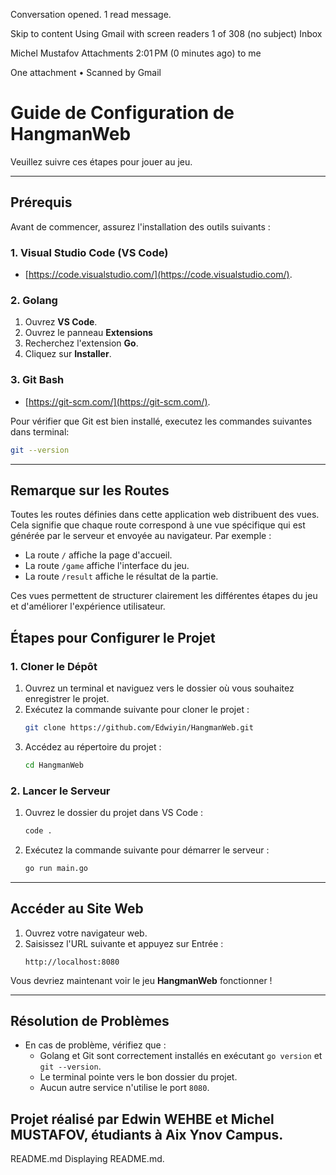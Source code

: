 Conversation opened. 1 read message.

Skip to content
Using Gmail with screen readers
1 of 308
(no subject)
Inbox

Michel Mustafov
Attachments
2:01 PM (0 minutes ago)
to me


 One attachment
  •  Scanned by Gmail
# Guide de Configuration de HangmanWeb

Veuillez suivre ces étapes pour jouer au jeu. 

---

## Prérequis

Avant de commencer, assurez l'installation des outils suivants :

### 1. **Visual Studio Code (VS Code)**
-  [https://code.visualstudio.com/](https://code.visualstudio.com/).

### 2. **Golang**
  1. Ouvrez **VS Code**.
  2. Ouvrez le panneau **Extensions** 
  3. Recherchez l'extension **Go**.
  4. Cliquez sur **Installer**.

### 3. **Git Bash**  
- [https://git-scm.com/](https://git-scm.com/).

Pour vérifier que Git est bien installé, executez les commandes suivantes dans terminal: 
```bash
git --version
```

---


## Remarque sur les Routes

Toutes les routes définies dans cette application web distribuent des vues. Cela signifie que chaque route correspond
à une vue spécifique qui est générée par le serveur et envoyée au navigateur. Par exemple :
- La route `/` affiche la page d'accueil.
- La route `/game` affiche l'interface du jeu.
- La route `/result` affiche le résultat de la partie.

Ces vues permettent de structurer clairement les différentes étapes du jeu et d'améliorer l'expérience utilisateur.

## Étapes pour Configurer le Projet

### 1. Cloner le Dépôt
1. Ouvrez un terminal et naviguez vers le dossier où vous souhaitez enregistrer le projet.
2. Exécutez la commande suivante pour cloner le projet :
   ```bash
   git clone https://github.com/Edwiyin/HangmanWeb.git
   ```
3. Accédez au répertoire du projet :
   ```bash
   cd HangmanWeb
   ```

### 2. Lancer le Serveur
1. Ouvrez le dossier du projet dans VS Code :
   ```bash
   code .
   ```
2. Exécutez la commande suivante pour démarrer le serveur :
   ```bash
   go run main.go
   ```

---

## Accéder au Site Web

1. Ouvrez votre navigateur web.
2. Saisissez l'URL suivante et appuyez sur Entrée :
   ```
   http://localhost:8080
   ```

Vous devriez maintenant voir le jeu **HangmanWeb** fonctionner !

---

## Résolution de Problèmes

- En cas de problème, vérifiez que :
  - Golang et Git sont correctement installés en exécutant `go version` et `git --version`.
  - Le terminal pointe vers le bon dossier du projet.
  - Aucun autre service n'utilise le port `8080`.

## Projet réalisé par Edwin WEHBE et Michel MUSTAFOV, étudiants à Aix Ynov Campus. 


README.md
Displaying README.md.
